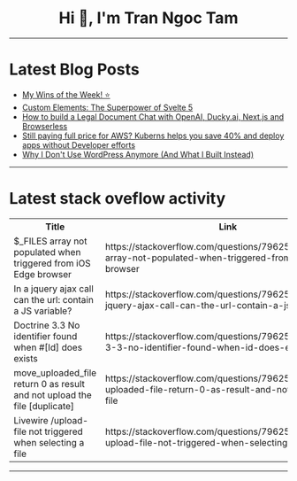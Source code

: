 <h1 align="center">Hi 👋, I'm Tran Ngoc Tam</h1>

---

# Latest Blog Posts 
<!-- BLOG-POST-LIST:START -->
- [My Wins of the Week! ⭐](https://dev.to/anitaolsen/my-wins-of-the-week-14on)
- [Custom Elements: The Superpower of Svelte 5](https://dev.to/leuzga/custom-elements-the-superpower-of-svelte-5-4mo)
- [How to build a Legal Document Chat with OpenAI, Ducky.ai, Next.js and Browserless](https://dev.to/kyle_eaton_268b8b0d67b221/how-to-build-a-legal-document-chat-with-openai-duckyai-nextjs-and-browserless-2559)
- [Still paying full price for AWS? Kuberns helps you save 40% and deploy apps without Developer efforts](https://dev.to/jevin/still-paying-full-price-for-aws-kuberns-helps-you-save-40-and-deploy-apps-without-developer-2n32)
- [Why I Don&#39;t Use WordPress Anymore &lpar;And What I Built Instead&rpar;](https://dev.to/sajjadakbari/why-i-dont-use-wordpress-anymore-and-what-i-built-instead-eb4)
<!-- BLOG-POST-LIST:END -->

---

# Latest stack oveflow activity
<table>
  <tr><th>Title</th><th>Link</th></tr>
  <!-- STACKOVERFLOW:START --><tr><td>$_FILES array not populated when triggered from iOS Edge browser</td><td>https://stackoverflow.com/questions/79625463/files-array-not-populated-when-triggered-from-ios-edge-browser</td></tr><tr><td>In a jquery ajax call can the url: contain a JS variable?</td><td>https://stackoverflow.com/questions/79625399/in-a-jquery-ajax-call-can-the-url-contain-a-js-variable</td></tr><tr><td>Doctrine 3.3 No identifier found when #[Id] does exists</td><td>https://stackoverflow.com/questions/79625384/doctrine-3-3-no-identifier-found-when-id-does-exists</td></tr><tr><td>move_uploaded_file return 0 as result and not upload the file [duplicate]</td><td>https://stackoverflow.com/questions/79625338/move-uploaded-file-return-0-as-result-and-not-upload-the-file</td></tr><tr><td>Livewire /upload-file not triggered when selecting a file</td><td>https://stackoverflow.com/questions/79625258/livewire-upload-file-not-triggered-when-selecting-a-file</td></tr><!-- STACKOVERFLOW:END -->
</table>

---


